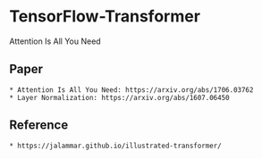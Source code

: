 # TensorFlow-Transformer
Attention Is All You Need

## Paper
    * Attention Is All You Need: https://arxiv.org/abs/1706.03762
    * Layer Normalization: https://arxiv.org/abs/1607.06450
    
## Reference
    * https://jalammar.github.io/illustrated-transformer/
